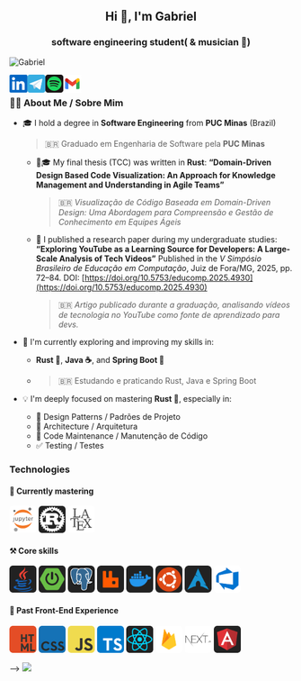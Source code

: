 <h2 align="center">Hi 👋, I'm Gabriel</h2>
<h3 align="center">software engineering student( & musician 🎵)</h3>

<p align="left"> <img src="https://komarev.com/ghpvc/?username=G4BR-13-L&color=1DB954" alt="Gabriel" width="130px"/></p>

<a href="https://www.linkedin.com/in/gabriel-victorc/" target="_blank"><img align="left" src="icons/linkedin.png" alt="gabriel" width="32px" /></a>
  
<a href="https://t.me/G4br1ellp" target="_blank">
  <img align="left" alt="Meu telegram" width="32px" src="icons/telegram.png" />
</a>

<a href="https://open.spotify.com/user/rkl17y9mx2ydrg1a4fdssxhxg" target="_blank"><img align="left" src="icons/spotify.png" alt="gabriel" width="32px" /></a>

<a href="mailto:gabriel.victorc13@gmail.com?" subject="Fala Gabriel!" target="_blank"><img align="left" src="icons/gmail.png" alt="gabriel" width="32px" /></a>

<!--<a href="Gabriel Victor#1900" target="_blank"><img align="left" src="icons/discord.png" alt="gabriel" width="32px" /></a>-->


<br/>

### 👨‍💻 About Me / Sobre Mim

* 🎓 I hold a degree in **Software Engineering** from **PUC Minas** (Brazil)

  > 🇧🇷 Graduado em Engenharia de Software pela **PUC Minas**

  * 🦀🎓 My final thesis (TCC) was written in **Rust**:
    **“Domain-Driven Design Based Code Visualization: An Approach for Knowledge Management and Understanding in Agile Teams”**

    > 🇧🇷 *Visualização de Código Baseada em Domain-Driven Design: Uma Abordagem para Compreensão e Gestão de Conhecimento em Equipes Ágeis*

  * 📄 I published a research paper during my undergraduate studies:
    **“Exploring YouTube as a Learning Source for Developers: A Large-Scale Analysis of Tech Videos”**
    Published in the *V Simpósio Brasileiro de Educação em Computação*, Juiz de Fora/MG, 2025, pp. 72–84.
    DOI: [https://doi.org/10.5753/educomp.2025.4930](https://doi.org/10.5753/educomp.2025.4930)

    > 🇧🇷 *Artigo publicado durante a graduação, analisando vídeos de tecnologia no YouTube como fonte de aprendizado para devs.*

* 🔭 I'm currently exploring and improving my skills in:

  * **Rust 🦀**, **Java ☕**, and **Spring Boot 🍃**
  * > 🇧🇷 Estudando e praticando Rust, Java e Spring Boot

* 💡 I'm deeply focused on mastering **Rust 🦀**, especially in:

  * 📐 Design Patterns / Padrões de Projeto
  * 🧱 Architecture / Arquitetura
  * 🔧 Code Maintenance / Manutenção de Código
  * ✅ Testing / Testes


### Technologies

#### 🚀 Currently mastering

<code><img src="icons/jupyter.png" width="48px" style="border-radius:5px !important;"/></code>
<code><img src="icons/rust.png" width="48px" style="border-radius:5px !important;"/></code>
<code><img src="icons/latex.png" width="48px" style="border-radius:5px !important;"/></code>

#### ⚒️ Core skills

<code><img src="icons/java.png" width="48px" style="border-radius:5px !important;"/></code>
<code><img src="icons/spring.png" width="48px" style="border-radius:5px !important;"/></code>
<code><img src="icons/postgres.png" width="48px" style="border-radius:5px !important;"/></code>
<code><img src="icons/rabbitmq.png" width="48px" style="border-radius:5px !important;"/></code>
<code><img src="icons/docker.png" width="48px" style="border-radius:5px !important;"/></code>
<code><img src="icons/ubuntu.png" width="48px" style="border-radius:5px !important;"/></code>
<code><img src="icons/archlinux.png" width="48px" style="border-radius:5px !important;"/></code>
<code><img src="icons/azure.png" width="48px" style="border-radius:5px !important;"/></code>

#### 🎨 Past Front-End Experience
<code><img src="icons/html.png" width="48px" style="border-radius:5px !important;"/></code>
<code><img src="icons/css.png" width="48px" style="border-radius:5px !important;"/></code>
<code><img src="icons/js.png" width="48px" style="border-radius:5px !important;"/></code>
<code><img src="icons/ts.png" width="48px" style="border-radius:5px !important;"/></code>
<code><img src="icons/react.png" width="48px" style="border-radius:5px !important;"/></code>
<code><img src="icons/firebase.png" width="48px" style="border-radius:5px !important;"/></code>
<code><img src="icons/next.png" width="48px" style="border-radius:5px !important;"/></code>
<code><img src="icons/angular.png" width="48px" style="border-radius:5px !important;"/></code>


<!-- #### O que estou estudando

&ensp;<code>
<img src="icons/rust.png" width="48px" style="border-radius:5px !important;"/>
</code>&ensp;
&ensp;<code>
<img src="icons/java.png" width="48px" style="border-radius:5px !important;"/>
</code>&ensp;<code>
<img src="icons/spring.png" width="48px" style="border-radius:5px !important;"/>
</code>&ensp;<code>
<img src="icons/flutter.png" width="48px" style="border-radius:5px !important;"/>
</code>&ensp;<code>
<img src="icons/angular.png" width="48px" style="border-radius:5px !important;"/>
</code>&ensp;


#### O que sei fazer em Front-End 
&ensp;<code>
<img src="icons/html.png" width="48px" style="border-radius:5px !important;"/>
</code>&ensp;
&ensp;<code>
<img src="icons/css.png" width="48px" style="border-radius:5px !important;"/>
</code>&ensp;
&ensp;<code>
<img src="icons/js.png" width="48px" style="border-radius:5px !important;"/>
</code>&ensp;
&ensp;<code>
<img src="icons/ts.png" width="48px" style="border-radius:5px !important;"/>
</code>&ensp;
&ensp;<code>
<img src="icons/react.png" width="48px" style="border-radius:5px !important;"/>
</code>&ensp;
&ensp;<code>
<img src="icons/firebase.png" width="48px" style="border-radius:5px !important;"/>
</code>&ensp;
&ensp;<code>
<img src="icons/next.png" width="48px" style="border-radius:5px !important;"/>
</code>&ensp;
<!--&ensp;<code>
<img src="icons/python.png" width="48px" style="border-radius:5px !important;"/>
</code>--> -->


<img src="https://i.pinimg.com/originals/24/8e/47/248e47a848da59d73bd1b58b34b65a7c.gif"/>
